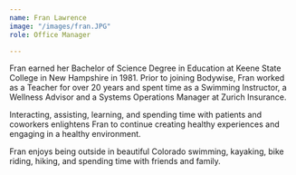 ```yaml
---
name: Fran Lawrence
image: "/images/fran.JPG"
role: Office Manager

---
```

Fran earned her Bachelor of Science Degree in Education at Keene State College in New Hampshire in 1981. Prior to joining Bodywise, Fran worked as a Teacher for over 20 years and spent time as a Swimming Instructor, a Wellness Advisor and a Systems Operations Manager at Zurich Insurance.

Interacting, assisting, learning, and spending time with patients and coworkers enlightens Fran to continue creating healthy experiences and engaging in a healthy environment.

Fran enjoys being outside in beautiful Colorado swimming, kayaking, bike riding, hiking, and spending time with friends and family.